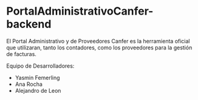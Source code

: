 # PortalAdministrativoCanfer-backend
El Portal Administrativo y de Proveedores Canfer es la herramienta oficial que utilizaran, tanto los contadores, como los proveedores para la gestión de facturas.

Equipo de Desarrolladores:
- Yasmin Femerling
- Ana Rocha
- Alejandro de Leon
